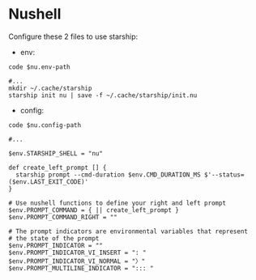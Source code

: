 # Nushell

Configure these 2 files to use starship:
- env:
```shell
code $nu.env-path
```
```nushell
#...
mkdir ~/.cache/starship
starship init nu | save -f ~/.cache/starship/init.nu
```

- config:
```shell
code $nu.config-path
```

```nushell
#...
    
$env.STARSHIP_SHELL = "nu"

def create_left_prompt [] {
  starship prompt --cmd-duration $env.CMD_DURATION_MS $'--status=($env.LAST_EXIT_CODE)'
}

# Use nushell functions to define your right and left prompt
$env.PROMPT_COMMAND = { || create_left_prompt }
$env.PROMPT_COMMAND_RIGHT = ""

# The prompt indicators are environmental variables that represent
# the state of the prompt
$env.PROMPT_INDICATOR = ""
$env.PROMPT_INDICATOR_VI_INSERT = ": "
$env.PROMPT_INDICATOR_VI_NORMAL = "〉"
$env.PROMPT_MULTILINE_INDICATOR = "::: "
```
